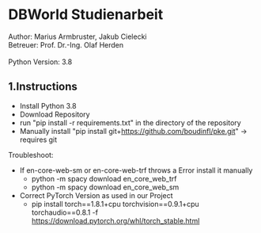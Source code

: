 # DBWorld Studienarbeit

Author: Marius Armbruster, Jakub Cielecki \
Betreuer: Prof. Dr.-Ing. Olaf Herden \
\
Python Version: 3.8

## 1.Instructions
- Install Python 3.8
- Download Repository
- run "pip install -r requirements.txt" in the directory of the repository
- Manually install "pip install git+https://github.com/boudinfl/pke.git" -> requires git

Troubleshoot:
- If en-core-web-sm or en-core-web-trf throws a Error install it manually
  - python -m spacy download en_core_web_trf
  - python -m spacy download en_core_web_sm
- Correct PyTorch Version as used in our Project
  - pip install torch==1.8.1+cpu torchvision==0.9.1+cpu torchaudio==0.8.1 -f https://download.pytorch.org/whl/torch_stable.html



